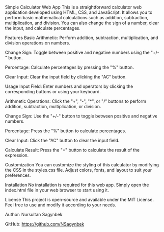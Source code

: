 Simple Calculator Web App
This is a straightforward calculator web application developed using HTML, CSS, and JavaScript. It allows you to perform basic mathematical calculations such as addition, subtraction, multiplication, and division. You can also change the sign of a number, clear the input, and calculate percentages.

Features
Basic Arithmetic: Perform addition, subtraction, multiplication, and division operations on numbers.

Change Sign: Toggle between positive and negative numbers using the "+/-" button.

Percentage: Calculate percentages by pressing the "%" button.

Clear Input: Clear the input field by clicking the "AC" button.

Usage
Input Field: Enter numbers and operators by clicking the corresponding buttons or using your keyboard.

Arithmetic Operations: Click the "+", "-", "*", or "/" buttons to perform addition, subtraction, multiplication, or division.

Change Sign: Use the "+/-" button to toggle between positive and negative numbers.

Percentage: Press the "%" button to calculate percentages.

Clear Input: Click the "AC" button to clear the input field.

Calculate Result: Press the "=" button to calculate the result of the expression.

Customization
You can customize the styling of this calculator by modifying the CSS in the styles.css file. Adjust colors, fonts, and layout to suit your preferences.

Installation
No installation is required for this web app. Simply open the index.html file in your web browser to start using it.

License
This project is open-source and available under the MIT License. Feel free to use and modify it according to your needs.

Author: Nursultan Sagynbek

GitHub: https://github.com/NSagynbek

